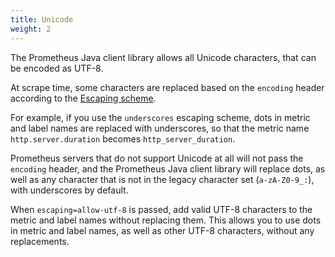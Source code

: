 ```yaml
---
title: Unicode
weight: 2
---
```


The Prometheus Java client library allows all Unicode characters, that can be encoded as UTF-8.

At scrape time, some characters are replaced based on the `encoding` header according
to
the [Escaping scheme](https://github.com/prometheus/docs/blob/main/docs/instrumenting/escaping_schemes.md). <!-- editorconfig-checker-disable-line -->

For example, if you use the `underscores` escaping scheme, dots in metric and label names are
replaced with underscores, so that the metric name `http.server.duration` becomes
`http_server_duration`.

Prometheus servers that do not support Unicode at all will not pass the `encoding` header, and the
Prometheus Java client library will replace dots, as well as any character that is not in the legacy
character set (`a-zA-Z0-9_:`), with underscores by default.

When `escaping=allow-utf-8` is passed, add valid UTF-8 characters to the metric and label names
without replacing them. This allows you to use dots in metric and label names, as well as
other UTF-8 characters, without any replacements.
